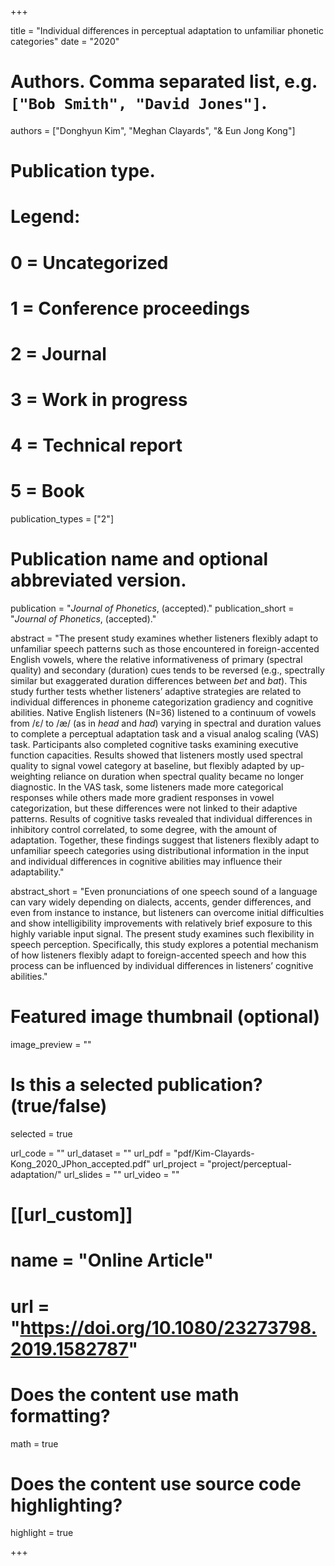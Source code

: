 +++

title = "Individual differences in perceptual adaptation to unfamiliar phonetic categories"
date = "2020"

# Authors. Comma separated list, e.g. `["Bob Smith", "David Jones"]`.
authors = ["Donghyun Kim", "Meghan Clayards", "& Eun Jong Kong"]

# Publication type.
# Legend:
# 0 = Uncategorized
# 1 = Conference proceedings
# 2 = Journal
# 3 = Work in progress
# 4 = Technical report
# 5 = Book
publication_types = ["2"]

# Publication name and optional abbreviated version.
publication = "*Journal of Phonetics*, (accepted)."
publication_short = "*Journal of Phonetics*, (accepted)."


abstract = "The present study examines whether listeners flexibly adapt to unfamiliar speech patterns such as those encountered in foreign-accented English vowels, where the relative informativeness of primary (spectral quality) and secondary (duration) cues tends to be reversed (e.g., spectrally similar but exaggerated duration differences between *bet* and *bat*). This study further tests whether listeners’ adaptive strategies are related to individual differences in phoneme categorization gradiency and cognitive abilities. Native English listeners (N=36) listened to a continuum of vowels from /ɛ/ to /æ/ (as in *head* and *had*) varying in spectral and duration values to complete a perceptual adaptation task and a visual analog scaling (VAS) task. Participants also completed cognitive tasks examining executive function capacities. Results showed that listeners mostly used spectral quality to signal vowel category at baseline, but flexibly adapted by up-weighting reliance on duration when spectral quality became no longer diagnostic. In the VAS task, some listeners made more categorical responses while others made more gradient responses in vowel categorization, but these differences were not linked to their adaptive patterns. Results of cognitive tasks revealed that individual differences in inhibitory control correlated, to some degree, with the amount of adaptation. Together, these findings suggest that listeners flexibly adapt to unfamiliar speech categories using distributional information in the input and individual differences in cognitive abilities may influence their adaptability."

abstract_short = "Even pronunciations of one speech sound of a language can vary widely depending on dialects, accents, gender differences, and even from instance to instance, but listeners can overcome initial difficulties and show intelligibility improvements with relatively brief exposure to this highly variable input signal. The present study examines such flexibility in speech perception. Specifically, this study explores a potential mechanism of how listeners flexibly adapt to foreign-accented speech and how this process can be influenced by individual differences in listeners’ cognitive abilities."

# Featured image thumbnail (optional)
image_preview = ""

# Is this a selected publication? (true/false)
selected = true

url_code = ""
url_dataset = ""
url_pdf = "pdf/Kim-Clayards-Kong_2020_JPhon_accepted.pdf"
url_project = "project/perceptual-adaptation/"
url_slides = ""
url_video = ""

# [[url_custom]]
# name = "Online Article"
# url = "https://doi.org/10.1080/23273798.2019.1582787"

# Does the content use math formatting?
math = true
# Does the content use source code highlighting?
highlight = true

+++
